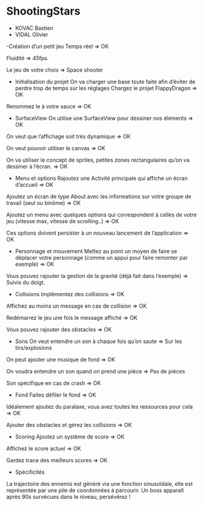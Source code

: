 # ShootingStars
- KOVAC Bastien
- VIDAL Olivier

 -Création d’un petit jeu
Temps réel => OK

Fluidité => 45fps.

Le jeu de votre choix => Space shooter

- Initialisation du projet
On va charger une base toute faite afin d’éviter de perdre trop de temps sur les réglages
Chargez le projet FlappyDragon => OK

Renommez le à votre sauce => OK


- SurfaceView
On utilise une SurfaceView pour dessiner nos éléments => OK

On veut que l’affichage soit très dynamique => OK

On veut pouvoir utiliser le canvas => OK

On va utiliser le concept de sprites, petites zones rectangulaires qu’on va dessiner à l’écran. => OK

- Menu et options
Rajoutez une Activité principale qui affiche un écran d’accueil => OK

Ajoutez un écran de type About avec les informations sur votre groupe de travail (seul ou binôme) => OK

Ajoutez un menu avec quelques options qui correspondent à celles de votre jeu (vitesse max, vitesse de scrolling..) => OK

Ces options doivent persister à un nouveau lancement de l’application => OK

- Personnage et mouvement
Mettez au point un moyen de faire se déplacer votre personnage (comme un appui pour faire remonter par exemple) => OK

Vous pouvez rajouter la gestion de la gravité (déjà fait dans l’exemple) => Suivis du doigt.

- Collisions
Implémentez des collisions => OK

Affichez au moins un message en cas de collision => OK

Redémarrez le jeu une fois le message affiché => OK

Vous pouvez rajouter des obstacles => OK

- Sons
On veut entendre un son à chaque fois qu’on saute => Sur les tirs/explosions

On peut ajouter une musique de fond => OK

On voudra entendre un son quand on prend une pièce => Pas de pièces

Son spécifique en cas de crash => OK

- Fond
Faites défiler le fond => OK

Idéalement ajoutez du paralaxe, vous avez toutes les ressources pour cela => OK

Ajouter des obstacles et gérez les collisions => OK

- Scoring
Ajoutez un système de score => OK

Affichez le score actuel => OK

Gardez trace des meilleurs scores => OK

- Spécificités

La trajectoire des ennemis est généré via une fonction sinusoïdale, elle est représentée par une pile de coordonnées à parcourir.
Un boss apparaît après 90s survécues dans le niveau, persévérez !



